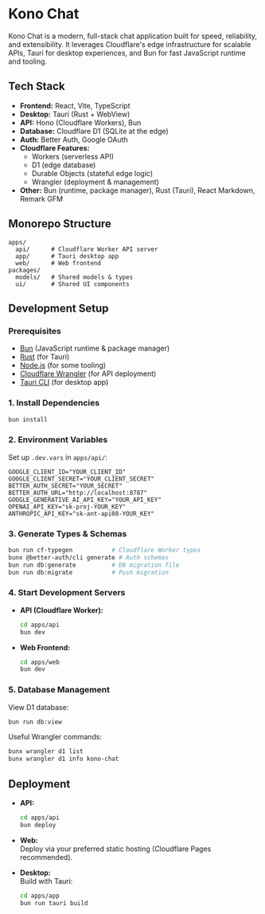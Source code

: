 # Kono Chat

Kono Chat is a modern, full-stack chat application built for speed, reliability, and extensibility. It leverages Cloudflare's edge infrastructure for scalable APIs, Tauri for desktop experiences, and Bun for fast JavaScript runtime and tooling.

## Tech Stack

- **Frontend:** React, Vite, TypeScript
- **Desktop:** Tauri (Rust + WebView)
- **API:** Hono (Cloudflare Workers), Bun
- **Database:** Cloudflare D1 (SQLite at the edge)
- **Auth:** Better Auth, Google OAuth
- **Cloudflare Features:**
  - Workers (serverless API)
  - D1 (edge database)
  - Durable Objects (stateful edge logic)
  - Wrangler (deployment & management)
- **Other:** Bun (runtime, package manager), Rust (Tauri), React Markdown, Remark GFM

## Monorepo Structure

```
apps/
  api/      # Cloudflare Worker API server
  app/      # Tauri desktop app
  web/      # Web frontend
packages/
  models/   # Shared models & types
  ui/       # Shared UI components
```

## Development Setup

### Prerequisites

- [Bun](https://bun.sh) (JavaScript runtime & package manager)
- [Rust](https://www.rust-lang.org/tools/install) (for Tauri)
- [Node.js](https://nodejs.org/) (for some tooling)
- [Cloudflare Wrangler](https://developers.cloudflare.com/workers/wrangler/) (for API deployment)
- [Tauri CLI](https://tauri.app/) (for desktop app)

### 1. Install Dependencies

```sh
bun install
```

### 2. Environment Variables

Set up `.dev.vars` in `apps/api/`:

```env
GOOGLE_CLIENT_ID="YOUR_CLIENT_ID"
GOOGLE_CLIENT_SECRET="YOUR_CLIENT_SECRET"
BETTER_AUTH_SECRET="YOUR_SECRET"
BETTER_AUTH_URL="http://localhost:8787"
GOOGLE_GENERATIVE_AI_API_KEY="YOUR_API_KEY"
OPENAI_API_KEY="sk-proj-YOUR_KEY"
ANTHROPIC_API_KEY="sk-ant-api08-YOUR_KEY"
```

### 3. Generate Types & Schemas

```sh
bun run cf-typegen           # Cloudflare Worker types
bunx @better-auth/cli generate # Auth schemas
bun run db:generate          # DB migration file
bun run db:migrate           # Push migration
```

### 4. Start Development Servers

- **API (Cloudflare Worker):**

  ```sh
  cd apps/api
  bun dev
  ```

- **Web Frontend:**

  ```sh
  cd apps/web
  bun dev
  ```

<!-- - **Desktop App (Tauri):**

  ```sh
  cd apps/app
  bun run tauri dev
  ``` -->

### 5. Database Management

View D1 database:

```sh
bun run db:view
```

Useful Wrangler commands:

```sh
bunx wrangler d1 list
bunx wrangler d1 info kono-chat
```

## Deployment

- **API:**  

  ```sh
  cd apps/api
  bun deploy
  ```

- **Web:**  
  Deploy via your preferred static hosting (Cloudflare Pages recommended).
- **Desktop:**  
  Build with Tauri:

  ```sh
  cd apps/app
  bun run tauri build
  ```
